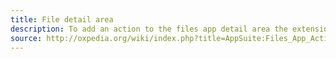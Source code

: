 ```yaml
---
title: File detail area
description: To add an action to the files app detail area the extensionpoint io.ox/files/links/inline is used.
source: http://oxpedia.org/wiki/index.php?title=AppSuite:Files_App_Actions
---
```

